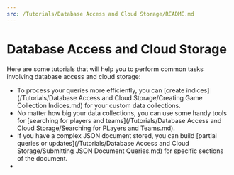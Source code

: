 ```yaml
---
src: /Tutorials/Database Access and Cloud Storage/README.md
---
```


# Database Access and Cloud Storage

Here are some tutorials that will help you to perform common tasks involving database access and cloud storage:
* To process your queries more efficiently, you can [create indices](/Tutorials/Database Access and Cloud Storage/Creating Game Collection Indices.md) for your custom data collections.
* No matter how big your data collections, you can use some handy tools for [searching for players and teams](/Tutorials/Database Access and Cloud Storage/Searching for PLayers and Teams.md).
* If you have a complex JSON document stored, you can build [partial queries or updates](/Tutorials/Database Access and Cloud Storage/Submitting JSON Document Queries.md) for specific sections of the document.
*
